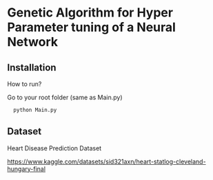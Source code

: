 # Genetic Algorithm for Hyper Parameter tuning of a Neural Network

## Installation

How to run?

Go to your root folder (same as Main.py)

```bash
  python Main.py
```

## Dataset
Heart Disease Prediction Dataset

https://www.kaggle.com/datasets/sid321axn/heart-statlog-cleveland-hungary-final
    
